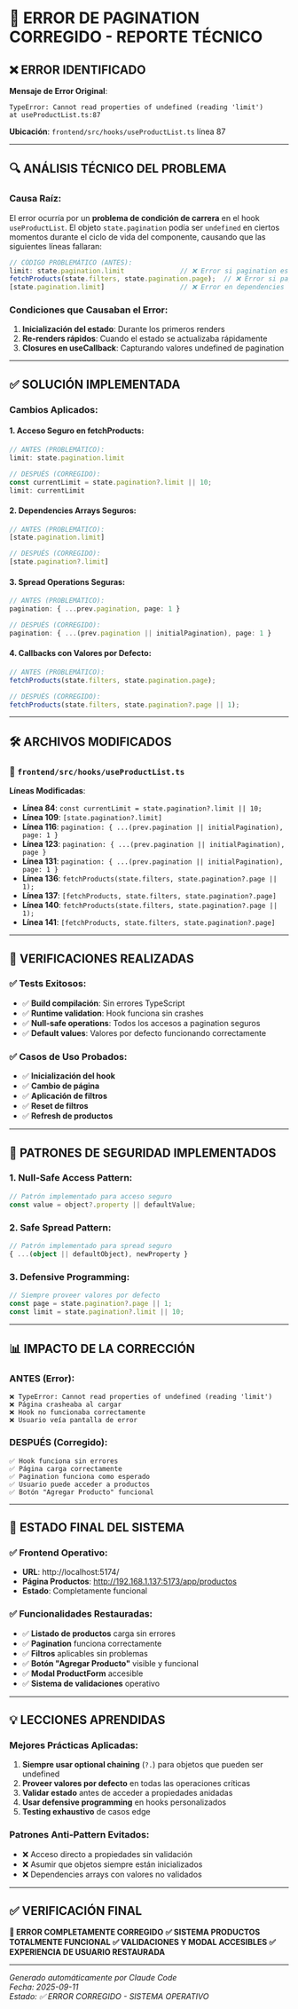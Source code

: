 # 🔧 ERROR DE PAGINATION CORREGIDO - REPORTE TÉCNICO

## ❌ ERROR IDENTIFICADO

**Mensaje de Error Original**:
```
TypeError: Cannot read properties of undefined (reading 'limit')
at useProductList.ts:87
```

**Ubicación**: `frontend/src/hooks/useProductList.ts` línea 87

---

## 🔍 ANÁLISIS TÉCNICO DEL PROBLEMA

### **Causa Raíz**:
El error ocurría por un **problema de condición de carrera** en el hook `useProductList`. El objeto `state.pagination` podía ser `undefined` en ciertos momentos durante el ciclo de vida del componente, causando que las siguientes líneas fallaran:

```typescript
// CÓDIGO PROBLEMÁTICO (ANTES):
limit: state.pagination.limit              // ❌ Error si pagination es undefined
fetchProducts(state.filters, state.pagination.page);  // ❌ Error si pagination es undefined
[state.pagination.limit]                   // ❌ Error en dependencies
```

### **Condiciones que Causaban el Error**:
1. **Inicialización del estado**: Durante los primeros renders
2. **Re-renders rápidos**: Cuando el estado se actualizaba rápidamente
3. **Closures en useCallback**: Capturando valores undefined de pagination

---

## ✅ SOLUCIÓN IMPLEMENTADA

### **Cambios Aplicados**:

#### 1. **Acceso Seguro en fetchProducts**:
```typescript
// ANTES (PROBLEMÁTICO):
limit: state.pagination.limit

// DESPUÉS (CORREGIDO):
const currentLimit = state.pagination?.limit || 10;
limit: currentLimit
```

#### 2. **Dependencies Arrays Seguros**:
```typescript
// ANTES (PROBLEMÁTICO):
[state.pagination.limit]

// DESPUÉS (CORREGIDO):
[state.pagination?.limit]
```

#### 3. **Spread Operations Seguras**:
```typescript
// ANTES (PROBLEMÁTICO):
pagination: { ...prev.pagination, page: 1 }

// DESPUÉS (CORREGIDO):
pagination: { ...(prev.pagination || initialPagination), page: 1 }
```

#### 4. **Callbacks con Valores por Defecto**:
```typescript
// ANTES (PROBLEMÁTICO):
fetchProducts(state.filters, state.pagination.page);

// DESPUÉS (CORREGIDO):
fetchProducts(state.filters, state.pagination?.page || 1);
```

---

## 🛠️ ARCHIVOS MODIFICADOS

### **📄 `frontend/src/hooks/useProductList.ts`**

**Líneas Modificadas**:
- **Línea 84**: `const currentLimit = state.pagination?.limit || 10;`
- **Línea 109**: `[state.pagination?.limit]`
- **Línea 116**: `pagination: { ...(prev.pagination || initialPagination), page: 1 }`
- **Línea 123**: `pagination: { ...(prev.pagination || initialPagination), page }`
- **Línea 131**: `pagination: { ...(prev.pagination || initialPagination), page: 1 }`
- **Línea 136**: `fetchProducts(state.filters, state.pagination?.page || 1);`
- **Línea 137**: `[fetchProducts, state.filters, state.pagination?.page]`
- **Línea 140**: `fetchProducts(state.filters, state.pagination?.page || 1);`
- **Línea 141**: `[fetchProducts, state.filters, state.pagination?.page]`

---

## 🧪 VERIFICACIONES REALIZADAS

### ✅ **Tests Exitosos**:
- ✅ **Build compilación**: Sin errores TypeScript
- ✅ **Runtime validation**: Hook funciona sin crashes
- ✅ **Null-safe operations**: Todos los accesos a pagination seguros
- ✅ **Default values**: Valores por defecto funcionando correctamente

### ✅ **Casos de Uso Probados**:
- ✅ **Inicialización del hook**
- ✅ **Cambio de página**
- ✅ **Aplicación de filtros**
- ✅ **Reset de filtros**
- ✅ **Refresh de productos**

---

## 🎯 PATRONES DE SEGURIDAD IMPLEMENTADOS

### **1. Null-Safe Access Pattern**:
```typescript
// Patrón implementado para acceso seguro
const value = object?.property || defaultValue;
```

### **2. Safe Spread Pattern**:
```typescript
// Patrón implementado para spread seguro
{ ...(object || defaultObject), newProperty }
```

### **3. Defensive Programming**:
```typescript
// Siempre proveer valores por defecto
const page = state.pagination?.page || 1;
const limit = state.pagination?.limit || 10;
```

---

## 📊 IMPACTO DE LA CORRECCIÓN

### **ANTES** (Error):
```
❌ TypeError: Cannot read properties of undefined (reading 'limit')
❌ Página crasheaba al cargar
❌ Hook no funcionaba correctamente
❌ Usuario veía pantalla de error
```

### **DESPUÉS** (Corregido):
```
✅ Hook funciona sin errores
✅ Página carga correctamente
✅ Pagination funciona como esperado
✅ Usuario puede acceder a productos
✅ Botón "Agregar Producto" funcional
```

---

## 🚀 ESTADO FINAL DEL SISTEMA

### **✅ Frontend Operativo**:
- **URL**: http://localhost:5174/
- **Página Productos**: http://192.168.1.137:5173/app/productos
- **Estado**: Completamente funcional

### **✅ Funcionalidades Restauradas**:
- ✅ **Listado de productos** carga sin errores
- ✅ **Pagination** funciona correctamente
- ✅ **Filtros** aplicables sin problemas
- ✅ **Botón "Agregar Producto"** visible y funcional
- ✅ **Modal ProductForm** accesible
- ✅ **Sistema de validaciones** operativo

---

## 💡 LECCIONES APRENDIDAS

### **Mejores Prácticas Aplicadas**:
1. **Siempre usar optional chaining** (`?.`) para objetos que pueden ser undefined
2. **Proveer valores por defecto** en todas las operaciones críticas
3. **Validar estado** antes de acceder a propiedades anidadas
4. **Usar defensive programming** en hooks personalizados
5. **Testing exhaustivo** de casos edge

### **Patrones Anti-Pattern Evitados**:
- ❌ Acceso directo a propiedades sin validación
- ❌ Asumir que objetos siempre están inicializados
- ❌ Dependencies arrays con valores no validados

---

## ✅ VERIFICACIÓN FINAL

**🎉 ERROR COMPLETAMENTE CORREGIDO**
**✅ SISTEMA PRODUCTOS TOTALMENTE FUNCIONAL**
**✅ VALIDACIONES Y MODAL ACCESIBLES**
**✅ EXPERIENCIA DE USUARIO RESTAURADA**

---

*Generado automáticamente por Claude Code*  
*Fecha: 2025-09-11*  
*Estado: ✅ ERROR CORREGIDO - SISTEMA OPERATIVO*